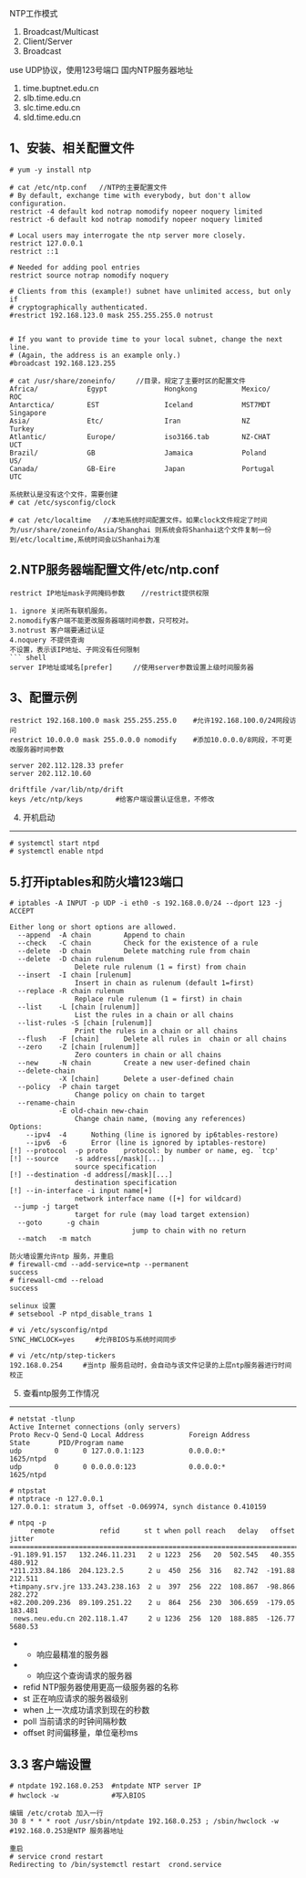 NTP工作模式
1. Broadcast/Multicast
2. Client/Server
3. Broadcast

use UDP协议，使用123号端口
国内NTP服务器地址
1. time.buptnet.edu.cn
2. slb.time.edu.cn
3. slc.time.edu.cn
4. sld.time.edu.cn

1、安装、相关配置文件
---
``` shell
# yum -y install ntp
```
``` shell
# cat /etc/ntp.conf   //NTP的主要配置文件
# By default, exchange time with everybody, but don't allow configuration.
restrict -4 default kod notrap nomodify nopeer noquery limited
restrict -6 default kod notrap nomodify nopeer noquery limited

# Local users may interrogate the ntp server more closely.
restrict 127.0.0.1
restrict ::1

# Needed for adding pool entries
restrict source notrap nomodify noquery

# Clients from this (example!) subnet have unlimited access, but only if
# cryptographically authenticated.
#restrict 192.168.123.0 mask 255.255.255.0 notrust


# If you want to provide time to your local subnet, change the next line.
# (Again, the address is an example only.)
#broadcast 192.168.123.255
```
``` shell
# cat /usr/share/zoneinfo/     //目录，规定了主要时区的配置文件
Africa/            Egypt              Hongkong           Mexico/            ROC
Antarctica/        EST                Iceland            MST7MDT            Singapore
Asia/              Etc/               Iran               NZ                 Turkey
Atlantic/          Europe/            iso3166.tab        NZ-CHAT            UCT
Brazil/            GB                 Jamaica            Poland             US/
Canada/            GB-Eire            Japan              Portugal           UTC
```
``` shell
系统默认是没有这个文件，需要创建
# cat /etc/sysconfig/clock
```
``` shell
# cat /etc/localtime   //本地系统时间配置文件。如果clock文件规定了时间为/usr/share/zoneinfo/Asia/Shanghai 则系统会将Shanhai这个文件复制一份到/etc/localtime,系统时间会以Shanhai为准
```
2.NTP服务器端配置文件/etc/ntp.conf
---
``` shell
restrict IP地址mask子网掩码参数    //restrict提供权限

1. ignore 关闭所有联机服务。    
2.nomodify客户端不能更改服务器端时间参数，只可校对。  
3.notrust 客户端要通过认证   
4.noquery 不提供查询
不设置，表示该IP地址、子网没有任何限制
``` shell
server IP地址或域名[prefer]     //使用server参数设置上级时间服务器
```
3、配置示例
---
``` shell
restrict 192.168.100.0 mask 255.255.255.0    #允许192.168.100.0/24网段访问
restrict 10.0.0.0 mask 255.0.0.0 nomodify    #添加10.0.0.0/8网段，不可更改服务器时间参数

server 202.112.128.33 prefer
server 202.112.10.60

driftfile /var/lib/ntp/drift
keys /etc/ntp/keys        #给客户端设置认证信息，不修改
```
4. 开机启动
---
``` shell
# systemctl start ntpd
# systemctl enable ntpd
```
5.打开iptables和防火墙123端口
---
```
# iptables -A INPUT -p UDP -i eth0 -s 192.168.0.0/24 --dport 123 -j ACCEPT
```
``` shell
Either long or short options are allowed.
  --append  -A chain		Append to chain
  --check   -C chain		Check for the existence of a rule
  --delete  -D chain		Delete matching rule from chain
  --delete  -D chain rulenum
				Delete rule rulenum (1 = first) from chain
  --insert  -I chain [rulenum]
				Insert in chain as rulenum (default 1=first)
  --replace -R chain rulenum
				Replace rule rulenum (1 = first) in chain
  --list    -L [chain [rulenum]]
				List the rules in a chain or all chains
  --list-rules -S [chain [rulenum]]
				Print the rules in a chain or all chains
  --flush   -F [chain]		Delete all rules in  chain or all chains
  --zero    -Z [chain [rulenum]]
				Zero counters in chain or all chains
  --new     -N chain		Create a new user-defined chain
  --delete-chain
            -X [chain]		Delete a user-defined chain
  --policy  -P chain target
				Change policy on chain to target
  --rename-chain
            -E old-chain new-chain
				Change chain name, (moving any references)
Options:
    --ipv4	-4		Nothing (line is ignored by ip6tables-restore)
    --ipv6	-6		Error (line is ignored by iptables-restore)
[!] --protocol	-p proto	protocol: by number or name, eg. `tcp'
[!] --source	-s address[/mask][...]
				source specification
[!] --destination -d address[/mask][...]
				destination specification
[!] --in-interface -i input name[+]
				network interface name ([+] for wildcard)
 --jump	-j target
				target for rule (may load target extension)
  --goto      -g chain
                              jump to chain with no return
  --match	-m match
```
``` shell
防火墙设置允许ntp 服务，并重启
# firewall-cmd --add-service=ntp --permanent
success
# firewall-cmd --reload
success
```
``` shell
selinux 设置
# setsebool -P ntpd_disable_trans 1

# vi /etc/sysconfig/ntpd
SYNC_HWCLOCK=yes     #允许BIOS与系统时间同步

# vi /etc/ntp/step-tickers
192.168.0.254     #当ntp 服务启动时，会自动与该文件记录的上层ntp服务器进行时间校正
```
5. 查看ntp服务工作情况
---
``` shell
# netstat -tlunp
Active Internet connections (only servers)
Proto Recv-Q Send-Q Local Address           Foreign Address         State       PID/Program name
udp        0      0 127.0.0.1:123           0.0.0.0:*                           1625/ntpd       
udp        0      0 0.0.0.0:123             0.0.0.0:*                           1625/ntpd

# ntpstat
# ntptrace -n 127.0.0.1
127.0.0.1: stratum 3, offset -0.069974, synch distance 0.410159

# ntpq -p
     remote           refid      st t when poll reach   delay   offset  jitter
==============================================================================
-91.189.91.157   132.246.11.231   2 u 1223  256   20  502.545   40.355 480.912
*211.233.84.186  204.123.2.5      2 u  450  256  316   82.742  -191.88 212.511
+timpany.srv.jre 133.243.238.163  2 u  397  256  222  108.867  -98.866 282.272
+82.200.209.236  89.109.251.22    2 u  864  256  230  306.659  -179.05 183.481
 news.neu.edu.cn 202.118.1.47     2 u 1236  256  120  188.885  -126.77 5680.53
```
- * 响应最精准的服务器
- + 响应这个查询请求的服务器
- refid NTP服务器使用更高一级服务器的名称
- st 正在响应请求的服务器级别
- when 上一次成功请求到现在的秒数
- poll 当前请求的时钟间隔秒数
- offset 时间偏移量，单位毫秒ms

3.3 客户端设置
---
``` shell
# ntpdate 192.168.0.253  #ntpdate NTP server IP
# hwclock -w             #写入BIOS

编辑 /etc/crotab 加入一行
30 8 * * * root /usr/sbin/ntpdate 192.168.0.253 ; /sbin/hwclock -w #192.168.0.253是NTP 服务器地址

重启
# service crond restart
Redirecting to /bin/systemctl restart  crond.service
```